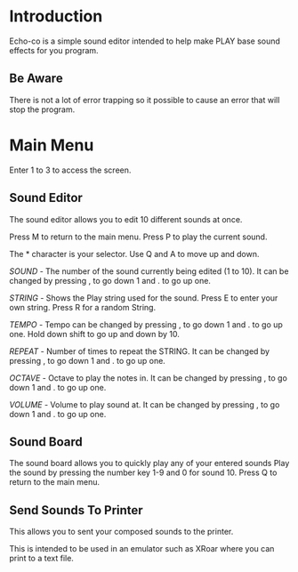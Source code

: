 # Introduction

Echo-co is a simple sound editor intended to help make PLAY base sound effects for you program.

## Be Aware
There is not a lot of error trapping so it possible to cause an error that will stop the program.

# Main Menu
Enter 1 to 3 to access the screen.

## Sound Editor
The sound editor allows you to edit 10 different sounds at once.

Press M to return to the main menu.
Press P to play the current sound.

The * character is your selector. Use Q and A to move up and down.

*SOUND* - The number of the sound currently being edited (1 to 10). It can be changed by pressing , to go down 1 and . to go up one.

*STRING* - Shows the Play string used for the sound. Press E to enter your own string. Press R for a random String.

*TEMPO* - Tempo can be changed by pressing , to go down 1 and . to go up one. Hold down shift to go up and down by 10.

*REPEAT* - Number of times to repeat the STRING. It can be changed by pressing , to go down 1 and . to go up one.

*OCTAVE* - Octave to play the notes in. It can be changed by pressing , to go down 1 and . to go up one.

*VOLUME* - Volume to play sound at. It can be changed by pressing , to go down 1 and . to go up one.

## Sound Board
The sound board allows you to quickly play any of your entered sounds
Play the sound by pressing the number key 1-9 and 0 for sound 10.
Press Q to return to the main menu.

## Send Sounds To Printer
This allows you to sent your composed sounds to the printer.

This is intended to be used in an emulator such as XRoar where you can print to a text file.
